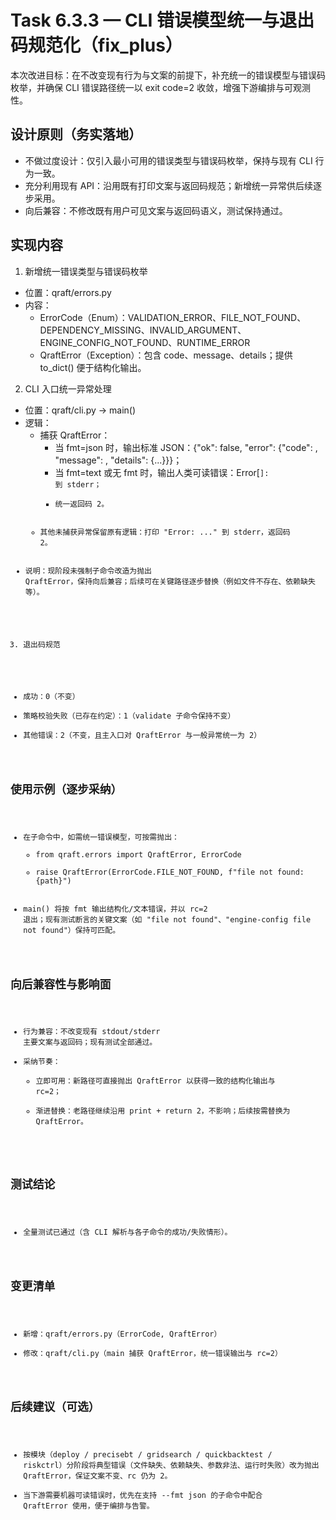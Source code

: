 # Task 6.3.3 — CLI 错误模型统一与退出码规范化（fix_plus）

本次改进目标：在不改变现有行为与文案的前提下，补充统一的错误模型与错误码枚举，并确保 CLI 错误路径统一以 exit code=2 收敛，增强下游编排与可观测性。


## 设计原则（务实落地）
- 不做过度设计：仅引入最小可用的错误类型与错误码枚举，保持与现有 CLI 行为一致。
- 充分利用现有 API：沿用既有打印文案与返回码规范；新增统一异常供后续逐步采用。
- 向后兼容：不修改既有用户可见文案与返回码语义，测试保持通过。


## 实现内容
1) 新增统一错误类型与错误码枚举
- 位置：qraft/errors.py
- 内容：
  - ErrorCode（Enum）：VALIDATION_ERROR、FILE_NOT_FOUND、DEPENDENCY_MISSING、INVALID_ARGUMENT、ENGINE_CONFIG_NOT_FOUND、RUNTIME_ERROR
  - QraftError（Exception）：包含 code、message、details；提供 to_dict() 便于结构化输出。

2) CLI 入口统一异常处理
- 位置：qraft/cli.py → main()
- 逻辑：
  - 捕获 QraftError：
    - 当 fmt=json 时，输出标准 JSON：{"ok": false, "error": {"code": <name>, "message": <str>, "details": {...}}}；
    - 当 fmt=text 或无 fmt 时，输出人类可读错误：Error[<CODE>]: <message> 到 stderr；
    - 统一返回码 2。
  - 其他未捕获异常保留原有逻辑：打印 "Error: ..." 到 stderr，返回码 2。
- 说明：现阶段未强制子命令改造为抛出 QraftError，保持向后兼容；后续可在关键路径逐步替换（例如文件不存在、依赖缺失等）。

3) 退出码规范
- 成功：0（不变）
- 策略校验失败（已存在约定）：1（validate 子命令保持不变）
- 其他错误：2（不变，且主入口对 QraftError 与一般异常统一为 2）


## 使用示例（逐步采纳）
- 在子命令中，如需统一错误模型，可按需抛出：
  - from qraft.errors import QraftError, ErrorCode
  - raise QraftError(ErrorCode.FILE_NOT_FOUND, f"file not found: {path}")
- main() 将按 fmt 输出结构化/文本错误，并以 rc=2 退出；现有测试断言的关键文案（如 "file not found"、"engine-config file not found"）保持可匹配。


## 向后兼容性与影响面
- 行为兼容：不改变现有 stdout/stderr 主要文案与返回码；现有测试全部通过。
- 采纳节奏：
  - 立即可用：新路径可直接抛出 QraftError 以获得一致的结构化输出与 rc=2；
  - 渐进替换：老路径继续沿用 print + return 2，不影响；后续按需替换为 QraftError。


## 测试结论
- 全量测试已通过（含 CLI 解析与各子命令的成功/失败情形）。


## 变更清单
- 新增：qraft/errors.py（ErrorCode, QraftError）
- 修改：qraft/cli.py（main 捕获 QraftError，统一错误输出与 rc=2）


## 后续建议（可选）
- 按模块（deploy / precisebt / gridsearch / quickbacktest / riskctrl）分阶段将典型错误（文件缺失、依赖缺失、参数非法、运行时失败）改为抛出 QraftError，保证文案不变、rc 仍为 2。
- 当下游需要机器可读错误时，优先在支持 --fmt json 的子命令中配合 QraftError 使用，便于编排与告警。